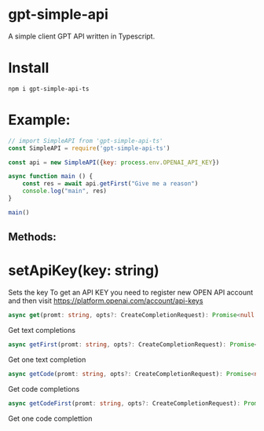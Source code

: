 # gpt-simple-api
A simple client GPT API written in Typescript.

# Install
```
npm i gpt-simple-api-ts
```

# Example:

```js
// import SimpleAPI from 'gpt-simple-api-ts'
const SimpleAPI = require('gpt-simple-api-ts')

const api = new SimpleAPI({key: process.env.OPENAI_API_KEY})

async function main () {
    const res = await api.getFirst("Give me a reason")
    console.log("main", res)
}

main()
```

## Methods:

# setApiKey(key: string)

Sets the key
To get an API KEY you need to register new OPEN API account and then visit https://platform.openai.com/account/api-keys


```ts
async get(promt: string, opts?: CreateCompletionRequest): Promise<null | string[]> 
```

Get text completions


```ts
async getFirst(promt: string, opts?: CreateCompletionRequest): Promise<string | undefined> 
```

Get one text completion


```ts
async getCode(promt: string, opts?: CreateCompletionRequest): Promise<null | string[]> 
```

Get code completions


```ts
async getCodeFirst(promt: string, opts?: CreateCompletionRequest): Promise<string | undefined> 
```

Get one code complettion
